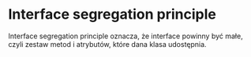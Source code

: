 # Interface segregation principle

Interface segregation principle oznacza, że interface powinny być małe, czyli zestaw metod i atrybutów, które dana klasa udostępnia.